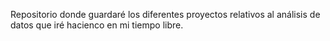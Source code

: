 Repositorio donde guardaré los diferentes proyectos relativos al análisis de datos que iré hacienco en mi tiempo libre.

